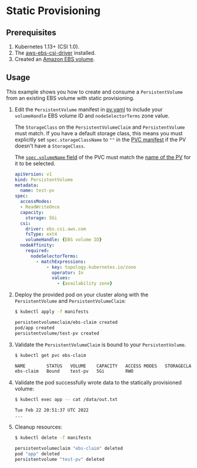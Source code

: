 # Static Provisioning

## Prerequisites

1. Kubernetes 1.13+ (CSI 1.0).
2. The [aws-ebs-csi-driver](https://github.com/kubernetes-sigs/aws-ebs-csi-driver) installed.
3. Created an [Amazon EBS volume](https://docs.aws.amazon.com/AWSEC2/latest/UserGuide/ebs-volume-types.html).

## Usage

This example shows you how to create and consume a `PersistentVolume` from an existing EBS volume with static provisioning.

1. Edit the `PersistentVolume` manifest in [pv.yaml](./manifests/pv.yaml) to include your `volumeHandle` EBS volume ID and `nodeSelectorTerms` zone value.
    
    The `StorageClass` on the `PersistentVolumeClaim` and `PersistentVolume` must match. If you have a default storage class, this means you must explicitly set `spec.storageClassName` to `""` in the [PVC manifest](manifests/claim.yaml#L6) if the PV doesn't have a `StorageClass`.
    
    The [`spec.volumeName` field](manifests/claim.yaml#L7) of the PVC must match the [name of the PV](manifests/pv.yaml#L4) for it to be selected.

    ```yaml
    apiVersion: v1
    kind: PersistentVolume
    metadata:
      name: test-pv
    spec:
      accessModes:
      - ReadWriteOnce
      capacity:
        storage: 5Gi
      csi:
        driver: ebs.csi.aws.com
        fsType: ext4
        volumeHandle: {EBS volume ID}
      nodeAffinity:
        required:
          nodeSelectorTerms:
            - matchExpressions:
                - key: topology.kubernetes.io/zone
                  operator: In
                  values:
                    - {availability zone}
    ```

2. Deploy the provided pod on your cluster along with the `PersistentVolume` and `PersistentVolumeClaim`:
    ```sh
    $ kubectl apply -f manifests

    persistentvolumeclaim/ebs-claim created
    pod/app created
    persistentvolume/test-pv created
    ```

3. Validate the `PersistentVolumeClaim` is bound to your `PersistentVolume`.
    ```sh
    $ kubectl get pvc ebs-claim

    NAME        STATUS   VOLUME    CAPACITY   ACCESS MODES   STORAGECLASS   AGE
    ebs-claim   Bound    test-pv   5Gi        RWO                           53s
    ```

4. Validate the pod successfully wrote data to the statically provisioned volume:
    ```sh
    $ kubectl exec app -- cat /data/out.txt

    Tue Feb 22 20:51:37 UTC 2022
    ...
    ```

5. Cleanup resources:
    ```sh
    $ kubectl delete -f manifests

    persistentvolumeclaim "ebs-claim" deleted
    pod "app" deleted
    persistentvolume "test-pv" deleted
    ```

